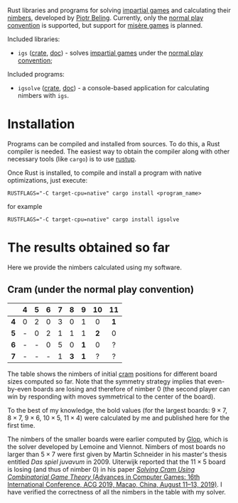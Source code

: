 Rust libraries and programs for solving [impartial games](https://en.wikipedia.org/wiki/Impartial_game) and calculating their [nimbers](https://en.wikipedia.org/wiki/Nimber), developed by [Piotr Beling](http://pbeling.w8.pl/).
Currently, only the [normal play convention](https://en.wikipedia.org/wiki/Normal_play_convention) is supported, but support for [misère games](https://en.wikipedia.org/wiki/Mis%C3%A8re#Mis%C3%A8re_game) is planned.

Included libraries:
- `igs` ([crate](https://crates.io/crates/igs), [doc](https://docs.rs/igs)) - solves [impartial games](https://en.wikipedia.org/wiki/Impartial_game) under the [normal play convention](https://en.wikipedia.org/wiki/Normal_play_convention);

Included programs:
- `igsolve` ([crate](https://crates.io/crates/igsolve), [doc](https://docs.rs/igsolve)) - a console-based application for calculating nimbers with `igs`.

# Installation
Programs can be compiled and installed from sources. To do this, a Rust compiler is needed.
The easiest way to obtain the compiler along with other necessary tools (like `cargo`) is
to use [rustup](https://www.rust-lang.org/tools/install).

Once Rust is installed, to compile and install a program with native optimizations, just execute:

```RUSTFLAGS="-C target-cpu=native" cargo install <program_name>```

for example

```RUSTFLAGS="-C target-cpu=native" cargo install igsolve```

# The results obtained so far
Here we provide the nimbers calculated using my software.

## Cram (under the normal play convention)

|       | 4 | 5 | 6 | 7 |   8   |   9   |   10  |   11  |
|------:|:-:|:-:|:-:|:-:|:-----:|:-----:|:-----:|:-----:|
| **4** | 0 | 2 | 0 | 3 |   0   |   1   |   0   | **1** |
| **5** | - | 0 | 2 | 1 |   1   |   1   | **2** |   0   |
| **6** | - | - | 0 | 5 |   0   | **1** |   0   |   ?   |
| **7** | - | - | - | 1 | **3** | **1** |   ?   |   ?   |

The table shows the nimbers of initial [cram](<https://en.wikipedia.org/wiki/Cram_(game)>) positions for different board sizes computed so far.
Note that the symmetry strategy implies that even-by-even boards are losing and therefore of nimber 0 (the second player can win by responding with moves symmetrical to the center of the board).

To the best of my knowledge, the bold values (for the largest boards: $9 \times 7$, $8 \times 7$, $9 \times 6$, $10 \times 5$, $11 \times 4$) were calculated by me and published here for the first time.

The nimbers of the smaller boards were earlier computed by [Glop](http://sprouts.tuxfamily.org/wiki/doku.php?id=records), which is the solver developed by Lemoine and Viennot.
Nimbers of most boards no larger than $5 \times 7$ were first given by Martin Schneider in his master's thesis entitled *Das spiel juvavum* in 2009.
Uiterwijk reported that the $11 \times 5$ board is losing (and thus of nimber 0) in his paper [*Solving Cram Using Combinatorial Game Theory* (Advances in Computer Games: 16th International Conference, ACG 2019, Macao, China, August 11–13, 2019)](https://dl.acm.org/doi/10.1007/978-3-030-65883-0_8).
I have verified the correctness of all the nimbers in the table with my solver.


